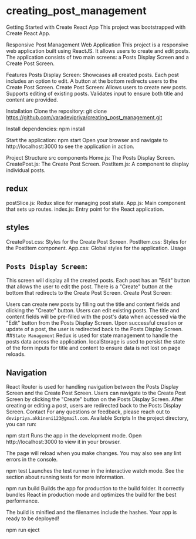 # creating_post_management
Getting Started with Create React App
This project was bootstrapped with Create React App.

Responsive Post Management Web Application
This project is a responsive web application built using ReactJS. It allows users to create and edit posts. The application consists of two main screens: a Posts Display Screen and a Create Post Screen.

Features
Posts Display Screen: Showcases all created posts. Each post includes an option to edit. A button at the bottom redirects users to the Create Post Screen. Create Post Screen: Allows users to create new posts. Supports editing of existing posts. Validates input to ensure both title and content are provided.

Installation
Clone the repository: git clone https://github.com/varadevipriya/creating_post_management.git


Install dependencies:
npm install

Start the application:
npm start Open your browser and navigate to http://localhost:3000 to see the application in action.

Project Structure
src
components
Home.js: The Posts Display Screen.
CreatePost.js: The Create Post Screen.
PostItem.js: A component to display individual posts.
## redux
postSlice.js: Redux slice for managing post state.
App.js: Main component that sets up routes.
index.js: Entry point for the React application.
## styles
CreatePost.css: Styles for the Create Post Screen.
PostItem.css: Styles for the PostItem component.
App.css: Global styles for the application.
Usage
## `Posts Display Screen`:

This screen will display all the created posts.
Each post has an "Edit" button that allows the user to edit the post.
There is a "Create" button at the bottom that redirects to the Create Post Screen.
Create Post Screen:

Users can create new posts by filling out the title and content fields and clicking the "Create" button.
Users can edit existing posts. The title and content fields will be pre-filled with the post's data when accessed via the "Edit" button from the Posts Display Screen.
Upon successful creation or update of a post, the user is redirected back to the Posts Display Screen.
##`State Management`
Redux is used for state management to handle the posts data across the application.
localStorage is used to persist the state of the form inputs for title and content to ensure data is not lost on page reloads.
## Navigation
React Router is used for handling navigation between the Posts Display Screen and the Create Post Screen.
Users can navigate to the Create Post Screen by clicking the "Create" button on the Posts Display Screen.
After creating or editing a post, users are redirected back to the Posts Display Screen.
Contact
For any questions or feedback, please reach out to `devipriya.akkineni123@gmail.com`.
Available Scripts
In the project directory, you can run:

npm start
Runs the app in the development mode.
Open http://localhost:3000 to view it in your browser.

The page will reload when you make changes.
You may also see any lint errors in the console.

npm test
Launches the test runner in the interactive watch mode.
See the section about running tests for more information.

npm run build
Builds the app for production to the build folder.
It correctly bundles React in production mode and optimizes the build for the best performance.

The build is minified and the filenames include the hashes.
Your app is ready to be deployed!

npm run eject
